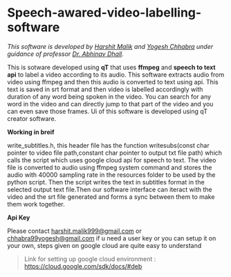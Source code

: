 # Speech-awared-video-labelling-software

*This software is developed by [Harshit Malik](harshit.malik999@gmail.com) and [Yogesh Chhabra](chhabra99yogesh@gmail.com ) under guidance of professor [Dr. Abhinav Dhall](http://www.iitrpr.ac.in/cse/abhinavdhall).*

This is sotware developed using **qT** that uses **ffmpeg** and **speech to text api** to label a video according to its audio. This software extracts audio from video using ffmpeg and then this audio is converted to text using api. This text is saved in srt format and then video is labelled accordingly with duration of any word being spoken in the video. You can search for any word in the video and can directly jump to that part of the video and you can even save those frames. Ui of this software is developed using qT creator software.

**Working in breif**

write_subtitles.h, this header file has the function writesubs(const char pointer to video file path,constant char pointer to output txt file path) which calls the script which uses google cloud api for speech to text. The video file is converted to audio using ffmpeg system command and stores the audio with 40000 sampling rate in the resources folder to be used by the python script. Then the script writes the text in subtitles format in the selected output text file.Then our software interface can iteract with the video and the srt file generated and forms a sync between them to make them work together.



**Api Key**

Please contact harshit.malik999@gmail.com or chhabra99yogesh@gmail.com if u need a user key or you can setup it on your own, steps given on google cloud are quite easy to understand
> Link for setting up google cloud environment : https://cloud.google.com/sdk/docs/#deb
```
